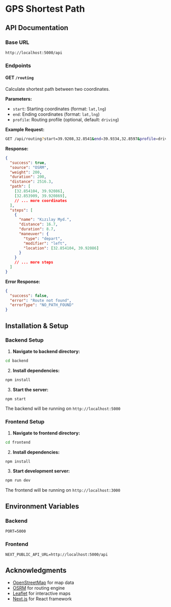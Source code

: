 # GPS Shortest Path

## API Documentation

### Base URL
```
http://localhost:5000/api
```

### Endpoints

#### GET `/routing`
Calculate shortest path between two coordinates.

**Parameters:**
- `start`: Starting coordinates (format: `lat,lng`)
- `end`: Ending coordinates (format: `lat,lng`)
- `profile`: Routing profile (optional, default: `driving`)

**Example Request:**
```bash
GET /api/routing?start=39.9208,32.8541&end=39.9334,32.8597&profile=driving
```

**Response:**
```json
{
  "success": true,
  "source": "OSRM",
  "weight": 200,
  "duration": 200,
  "distance": 2516.3,
  "path": [
    [32.854104, 39.92086],
    [32.853909, 39.920869],
    // ... more coordinates
  ],
  "steps": [
    {
      "name": "Kızılay Myd.",
      "distance": 16.7,
      "duration": 8.7,
      "maneuver": {
        "type": "depart",
        "modifier": "left",
        "location": [32.854104, 39.92086]
      }
    }
    // ... more steps
  ]
}
```

**Error Response:**
```json
{
  "success": false,
  "error": "Route not found",
  "errorType": "NO_PATH_FOUND"
}
```

## Installation & Setup

### Backend Setup

1. **Navigate to backend directory:**
```bash
cd backend
```

2. **Install dependencies:**
```bash
npm install
```

3. **Start the server:**
```bash
npm start
```

The backend will be running on `http://localhost:5000`

### Frontend Setup

1. **Navigate to frontend directory:**
```bash
cd frontend
```

2. **Install dependencies:**
```bash
npm install
```

3. **Start development server:**
```bash
npm run dev
```

The frontend will be running on `http://localhost:3000`

## Environment Variables

### Backend
```env
PORT=5000
```

### Frontend
```env
NEXT_PUBLIC_API_URL=http://localhost:5000/api
```

## Acknowledgments

- [OpenStreetMap](https://www.openstreetmap.org/) for map data
- [OSRM](http://project-osrm.org/) for routing engine
- [Leaflet](https://leafletjs.com/) for interactive maps
- [Next.js](https://nextjs.org/) for React framework
